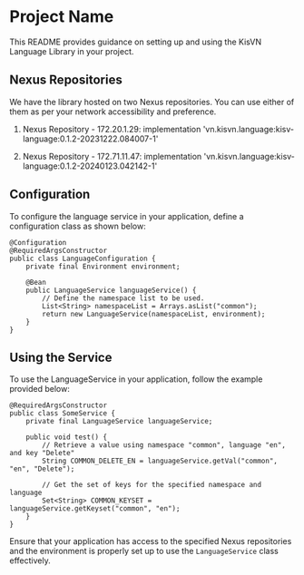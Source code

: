 # Project Name

This README provides guidance on setting up and using the KisVN Language Library in your project.

## Nexus Repositories
We have the library hosted on two Nexus repositories. You can use either of them as per your network accessibility and preference.

1. Nexus Repository - 172.20.1.29:
   implementation 'vn.kisvn.language:kisv-language:0.1.2-20231222.084007-1'

2. Nexus Repository - 172.71.11.47:
   implementation 'vn.kisvn.language:kisv-language:0.1.2-20240123.042142-1'

## Configuration
To configure the language service in your application, define a configuration class as shown below:
```
@Configuration
@RequiredArgsConstructor
public class LanguageConfiguration {
    private final Environment environment;

    @Bean
    public LanguageService languageService() {
        // Define the namespace list to be used.
        List<String> namespaceList = Arrays.asList("common");
        return new LanguageService(namespaceList, environment);
    }
}
```
## Using the Service
To use the LanguageService in your application, follow the example provided below:
```
@RequiredArgsConstructor
public class SomeService {
    private final LanguageService languageService;

    public void test() {
        // Retrieve a value using namespace "common", language "en", and key "Delete"
        String COMMON_DELETE_EN = languageService.getVal("common", "en", "Delete");
        
        // Get the set of keys for the specified namespace and language
        Set<String> COMMON_KEYSET = languageService.getKeyset("common", "en");
    }
}
```
Ensure that your application has access to the specified Nexus repositories and the environment is properly set up to use the `LanguageService` class effectively.
